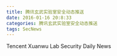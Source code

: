 ```yaml
---
title: 腾讯玄武实验室安全动态推送
date: 2016-01-16 20:8:33
categories: 腾讯玄武实验室安全动态推送
tags: SecNews
---
```


Tencent Xuanwu Lab Security Daily News  
